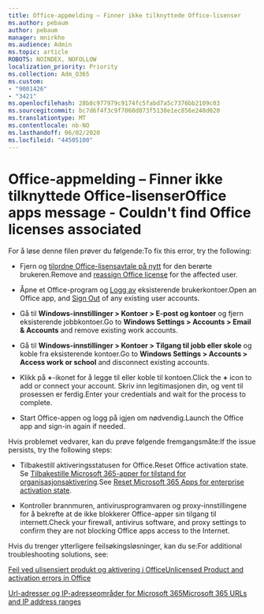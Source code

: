 ```yaml
---
title: Office-appmelding – Finner ikke tilknyttede Office-lisenser
ms.author: pebaum
author: pebaum
manager: mnirkhe
ms.audience: Admin
ms.topic: article
ROBOTS: NOINDEX, NOFOLLOW
localization_priority: Priority
ms.collection: Adm_O365
ms.custom:
- "9001426"
- "3421"
ms.openlocfilehash: 28b8c977979c9174fc5fabd7a5c7376bb2109c03
ms.sourcegitcommit: bc7d6f4f3c9f7060d073f5130e1ec856e248d020
ms.translationtype: MT
ms.contentlocale: nb-NO
ms.lasthandoff: 06/02/2020
ms.locfileid: "44505100"
---
```

# <a name="office-apps-message---couldnt-find-office-licenses-associated"></a><span data-ttu-id="d5f36-102">Office-appmelding – Finner ikke tilknyttede Office-lisenser</span><span class="sxs-lookup"><span data-stu-id="d5f36-102">Office apps message - Couldn't find Office licenses associated</span></span>

<span data-ttu-id="d5f36-103">For å løse denne filen prøver du følgende:</span><span class="sxs-lookup"><span data-stu-id="d5f36-103">To fix this error, try the following:</span></span>

- <span data-ttu-id="d5f36-104">Fjern og [tilordne Office-lisensavtale på nytt](https://docs.microsoft.com/microsoft-365/admin/manage/assign-licenses-to-users) for den berørte brukeren.</span><span class="sxs-lookup"><span data-stu-id="d5f36-104">Remove and [reassign Office license](https://docs.microsoft.com/microsoft-365/admin/manage/assign-licenses-to-users) for the affected user.</span></span>

- <span data-ttu-id="d5f36-105">Åpne et Office-program og [Logg av](https://support.office.com/article/sign-out-of-office-5a20dc11-47e9-4b6f-945d-478cb6d92071) eksisterende brukerkontoer.</span><span class="sxs-lookup"><span data-stu-id="d5f36-105">Open an Office app, and [Sign Out](https://support.office.com/article/sign-out-of-office-5a20dc11-47e9-4b6f-945d-478cb6d92071) of any existing user accounts.</span></span>

- <span data-ttu-id="d5f36-106">Gå til **Windows-innstillinger > Kontoer > E-post og kontoer** og fjern eksisterende jobbkontoer.</span><span class="sxs-lookup"><span data-stu-id="d5f36-106">Go to **Windows Settings > Accounts > Email & Accounts** and remove existing work accounts.</span></span>

- <span data-ttu-id="d5f36-107">Gå til **Windows-innstillinger > Kontoer > Tilgang til jobb eller skole** og koble fra eksisterende kontoer.</span><span class="sxs-lookup"><span data-stu-id="d5f36-107">Go to **Windows Settings > Accounts > Access work or school** and disconnect existing accounts.</span></span>

- <span data-ttu-id="d5f36-108">Klikk på **+**-ikonet for å legge til eller koble til kontoen.</span><span class="sxs-lookup"><span data-stu-id="d5f36-108">Click the **+** icon to add or connect your account.</span></span> <span data-ttu-id="d5f36-109">Skriv inn legitimasjonen din, og vent til prosessen er ferdig.</span><span class="sxs-lookup"><span data-stu-id="d5f36-109">Enter your credentials and wait for the process to complete.</span></span>

- <span data-ttu-id="d5f36-110">Start Office-appen og logg på igjen om nødvendig.</span><span class="sxs-lookup"><span data-stu-id="d5f36-110">Launch the Office app and sign-in again if needed.</span></span>

<span data-ttu-id="d5f36-111">Hvis problemet vedvarer, kan du prøve følgende fremgangsmåte:</span><span class="sxs-lookup"><span data-stu-id="d5f36-111">If the issue persists, try the following steps:</span></span>

- <span data-ttu-id="d5f36-112">Tilbakestill aktiveringsstatusen for Office.</span><span class="sxs-lookup"><span data-stu-id="d5f36-112">Reset Office activation state.</span></span> <span data-ttu-id="d5f36-113">Se [Tilbakestille Microsoft 365-apper for tilstand for organisasjonsaktivering](https://docs.microsoft.com/office365/troubleshoot/activation/reset-office-365-proplus-activation-state).</span><span class="sxs-lookup"><span data-stu-id="d5f36-113">See [Reset Microsoft 365 Apps for enterprise activation state](https://docs.microsoft.com/office365/troubleshoot/activation/reset-office-365-proplus-activation-state).</span></span>

- <span data-ttu-id="d5f36-114">Kontroller brannmuren, antivirusprogramvaren og proxy-innstillingene for å bekrefte at de ikke blokkerer Office-apper sin tilgang til internett.</span><span class="sxs-lookup"><span data-stu-id="d5f36-114">Check your firewall, antivirus software, and proxy settings to confirm they are not blocking Office apps access to the Internet.</span></span> 

<span data-ttu-id="d5f36-115">Hvis du trenger ytterligere feilsøkingsløsninger, kan du se:</span><span class="sxs-lookup"><span data-stu-id="d5f36-115">For additional troubleshooting solutions, see:</span></span>

[<span data-ttu-id="d5f36-116">Feil ved ulisensiert produkt og aktivering i Office</span><span class="sxs-lookup"><span data-stu-id="d5f36-116">Unlicensed Product and activation errors in Office</span></span>](https://support.office.com/Article/0d23d3c0-c19c-4b2f-9845-5344fedc4380?wt.mc_id=Alchemy_ClientDIA)

[<span data-ttu-id="d5f36-117">Url-adresser og IP-adresseområder for Microsoft 365</span><span class="sxs-lookup"><span data-stu-id="d5f36-117">Microsoft 365 URLs and IP address ranges</span></span>](https://docs.microsoft.com/office365/enterprise/urls-and-ip-address-ranges)
